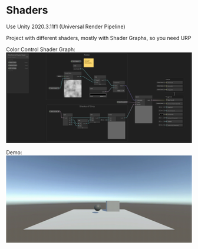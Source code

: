 # Shaders
Use Unity 2020.3.11f1 (Universal Render Pipeline)

Project with different shaders, mostly with Shader Graphs, so you need URP

Color Control Shader Graph:
![ColorControl-Shader-Graph](https://github.com/VladimirShat/Shaders/blob/main/Screenshots%20and%20Art/ColorControl-Shader-Graph.jpg)

Demo:
![ColorControl-Demo](https://github.com/VladimirShat/Shaders/blob/main/Screenshots%20and%20Art/ColorControl-Demo.gif)
